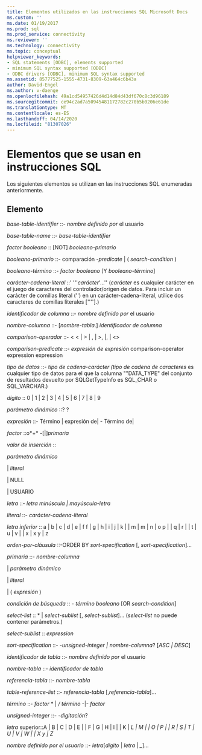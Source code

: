 ```yaml
---
title: Elementos utilizados en las instrucciones SQL Microsoft Docs
ms.custom: ''
ms.date: 01/19/2017
ms.prod: sql
ms.prod_service: connectivity
ms.reviewer: ''
ms.technology: connectivity
ms.topic: conceptual
helpviewer_keywords:
- SQL statements [ODBC], elements supported
- minimum SQL syntax supported [ODBC]
- ODBC drivers [ODBC], minimum SQL syntax supported
ms.assetid: 85777525-1555-4731-8309-63a464c6b43a
author: David-Engel
ms.author: v-daenge
ms.openlocfilehash: 49a1cd54957426d4d14d84d43df670c8c3d96189
ms.sourcegitcommit: ce94c2ad7a50945481172782c270b5b0206e61de
ms.translationtype: MT
ms.contentlocale: es-ES
ms.lasthandoff: 04/14/2020
ms.locfileid: "81307026"
---
```

# <a name="elements-used-in-sql-statements"></a>Elementos que se usan en instrucciones SQL
Los siguientes elementos se utilizan en las instrucciones SQL enumeradas anteriormente.  
  
## <a name="element"></a>Elemento  
 *base-table-identifier* ::- *nombre definido por* el usuario  
  
 *base-table-name* ::- *base-table-identifier*  
  
 *factor booleano* :: [NOT] *booleano-primario*  
  
 *booleano-primario* ::- comparación *-predicate* &#124; ( *search-condition* )  
  
 *booleano-término* ::- *factor booleano* [Y *booleano-término*]  
  
 *carácter-cadena-literal* ::' '''*carácter*'...'' (*carácter* es cualquier carácter en el juego de caracteres del controlador/origen de datos. Para incluir un carácter de comillas literal ('') en un carácter-cadena-literal, utilice dos caracteres de comillas literales [''''].)  
  
 *identificador de columna* ::- *nombre definido por* el usuario  
  
 *nombre-columna* ::- [*nombre-tabla*.] *identificador de columna*  
  
 *comparison-operador* ::- \< < &#124; > &#124; , &#124; >, &#124;, &#124; <>  
  
 *comparison-predicate* ::- *expresión de expresión* comparison-operator expression expression  
  
 *tipo de datos* ::- *tipo de cadena-carácter* *(tipo de cadena de caracteres* es cualquier tipo de datos para el que la columna ""DATA_TYPE" del conjunto de resultados devuelto por SQLGetTypeInfo es SQL_CHAR o SQL_VARCHAR.)  
  
 *dígito* :: 0 &#124; 1 &#124; 2 &#124; 3 &#124; 4 &#124; 5 &#124; 6 &#124; 7 &#124; 8 &#124; 9  
  
 *parámetro dinámico* ::? ?  
  
 *expresión* ::- Término &#124; expresión de&#124; - Término de&#124;  
  
 *factor* ::o*+* *-*[&#124;]*primaria*  
  
 *valor de inserción* ::  
  
 *parámetro dinámico*  
  
 &#124; *literal*  
  
 &#124; NULL  
  
 &#124; USUARIO  
  
 *letra* ::- *letra minúscula &#124; mayúscula-letra*  
  
 *literal* ::- *carácter-cadena-literal*  
  
 *letra inferior* :: a &#124; b &#124; c &#124; d &#124; e &#124; f f &#124; g &#124; h &#124; i &#124; j &#124; k &#124; &#124; m &#124; m &#124; n &#124; o p &#124; &#124; q &#124; r &#124; &#124; t &#124; u &#124; v &#124; &#124; x &#124; x y &#124; z  
  
 *orden-por-cláusula* ::-ORDER BY *sort-specification* [, *sort-specification*]...  
  
 *primaria* ::- *nombre-columna*  
  
 &#124; *parámetro dinámico*  
  
 &#124; *literal*  
  
 &#124; ( *expresión* )  
  
 *condición de búsqueda* :: - *término booleano* [OR *search-condition*]  
  
 *select-list* :: \* &#124; *select-sublist* [, *select-sublist*]...  (*select-list* no puede contener parámetros.)  
  
 *select-sublist* :: *expression*  
  
 *sort-specification* ::- -*unsigned-integer &#124; nombre-columna*? [*ASC &#124; DESC*]  
  
 *identificador de tabla* ::- *nombre definido por* el usuario  
  
 *nombre-tabla* ::- *identificador de tabla*  
  
 *referencia-tabla* ::- *nombre-tabla*  
  
 *table-reference-list* ::- *referencia-tabla* [,*referencia-tabla*]...  
  
 *término* ::- *factor* \* &#124; */* *término* -&#124;- *factor*  
  
 *unsigned-integer* ::- -*digitación*?  
  
 *letra* superior::A &#124; B &#124; C &#124; D &#124; E &#124; &#124; F &#124; G &#124; H &#124; I &#124; &#124; K &#124; *L &#124; M &#124; &#124; O &#124; P &#124; &#124; R &#124; S &#124; T &#124; U &#124; V &#124; W &#124; &#124; X y &#124; Z*  
  
 *nombre definido por el usuario* ::- *letra*[*dígito* &#124; *letra* &#124; *_*]...
